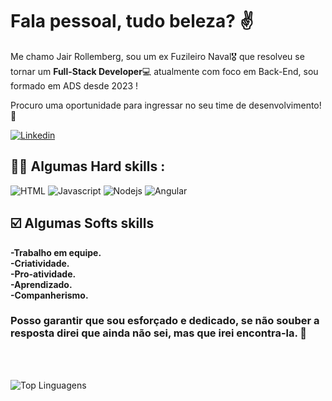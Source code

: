 # Fala pessoal, tudo beleza? :v: 

Me chamo Jair Rollemberg, sou um ex Fuzileiro Naval:medal_military: que resolveu se tornar um **Full-Stack Developer**💻 atualmente com foco em Back-End, sou formado em ADS desde 2023 ! 

Procuro uma oportunidade para ingressar no seu time de desenvolvimento! :rocket:

[![Linkedin](https://img.shields.io/badge/LinkedIn-0077B5?style=for-the-badge&logo=linkedin&logoColor=white)](https://www.linkedin.com/in/jair-rollemberg/)


## :technologist: Algumas Hard skills :
![HTML](https://img.shields.io/badge/HTML5-E34F26?style=for-the-badge&logo=html5&logoColor=white) ![Javascript](https://img.shields.io/badge/JavaScript-323330?style=for-the-badge&logo=javascript&logoColor=F7DF1E) ![Nodejs](https://img.shields.io/badge/Node%20js-339933?style=for-the-badge&logo=nodedotjs&logoColor=white) ![Angular](https://img.shields.io/badge/Angular-DD0031?style=for-the-badge&logo=angular&logoColor=white)

## ☑️ Algumas Softs skills
**-Trabalho em equipe.<br>**
**-Criatividade.<br>**
**-Pro-atividade.<br>**
**-Aprendizado.<br>**
**-Companherismo.<br>**


### Posso garantir que sou esforçado e dedicado, se não souber a resposta direi que ainda não sei, mas que irei encontra-la. :muscle:
<br>
<br>

![Top Linguagens](https://github-readme-stats.vercel.app/api/top-langs/?username=jairrollemberg&theme=tokyonight&custom_title=Linguagens%20%)




